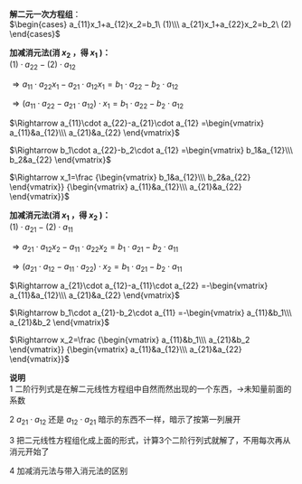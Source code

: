**解二元一次方程组**：  
$\begin{cases}  
a_{11}x_1+a_{12}x_2=b_1\ (1)\\\  
a_{21}x_1+a_{22}x_2=b_2\ (2)  
\end{cases}$  
  
**加减消元法(消 $x_2$ ，得 $x_1$ )：**  
$(1)\cdot a_{22}-(2)\cdot a_{12}$  
  
$\Rightarrow a_{11}\cdot a_{22}x_1-a_{21}\cdot a_{12}x_1=b_1\cdot a_{22}-b_2\cdot a_{12}$  
  
$\Rightarrow(a_{11}\cdot a_{22}-a_{21}\cdot a_{12})\cdot x_1  
=b_1\cdot a_{22}-b_2\cdot a_{12}$  
  
$\Rightarrow  
a_{11}\cdot a_{22}-a_{21}\cdot a_{12}  
=\begin{vmatrix}  
a_{11}&a_{12}\\\  
a_{21}&a_{22}  
\end{vmatrix}$  
  
$\Rightarrow  
b_1\cdot a_{22}-b_2\cdot a_{12}  
=\begin{vmatrix}  
b_1&a_{12}\\\  
b_2&a_{22}  
\end{vmatrix}$  
  
$\Rightarrow x_1=\frac  
{\begin{vmatrix}  
b_1&a_{12}\\\  
b_2&a_{22}  
\end{vmatrix}}  
{\begin{vmatrix}  
a_{11}&a_{12}\\\  
a_{21}&a_{22}  
\end{vmatrix}}$  
  
**加减消元法(消 $x_1$ ，得 $x_2$ )：**  
$(1)\cdot a_{21}-(2)\cdot a_{11}$  
  
$\Rightarrow a_{21}\cdot a_{12}x_2-a_{11}\cdot a_{22}x_2=b_1\cdot a_{21}-b_2\cdot a_{11}$  
  
$\Rightarrow(a_{21}\cdot a_{12}-a_{11}\cdot a_{22})\cdot x_2  
=b_1\cdot a_{21}-b_2\cdot a_{11}$  
  
$\Rightarrow  
a_{21}\cdot a_{12}-a_{11}\cdot a_{22}  
=-\begin{vmatrix}  
a_{11}&a_{12}\\\  
a_{21}&a_{22}  
\end{vmatrix}$  
  
$\Rightarrow  
b_1\cdot a_{21}-b_2\cdot a_{11}  
=-\begin{vmatrix}  
a_{11}&b_1\\\  
a_{21}&b_2  
\end{vmatrix}$  
  
$\Rightarrow x_2=\frac  
{\begin{vmatrix}  
a_{11}&b_1\\\  
a_{21}&b_2  
\end{vmatrix}}  
{\begin{vmatrix}  
a_{11}&a_{12}\\\  
a_{21}&a_{22}  
\end{vmatrix}}$  
  
**说明**  
1 二阶行列式是在解二元线性方程组中自然而然出现的一个东西，→未知量前面的系数  
  
2  $a_{21}\cdot a_{12}$ 还是 $a_{12}\cdot a_{21}$ 暗示的东西不一样，暗示了按第一列展开  
  
3 把二元线性方程组化成上面的形式，计算3个二阶行列式就解了，不用每次再从消元开始了  
  
4 加减消元法与带入消元法的区别  
